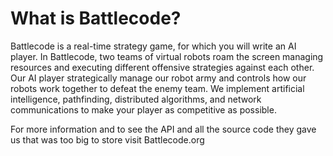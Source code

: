 # What is Battlecode?
Battlecode is a real-time strategy game, for which you will write an AI player. In Battlecode, two teams of virtual robots roam the screen managing resources and executing different offensive strategies against each other. Our AI player strategically manage our robot army and controls how our robots work together to defeat the enemy team. We implement artificial intelligence, pathfinding, distributed algorithms, and network communications to make your player as competitive as possible.

For more information and to see the API and all the source code they gave us that was too big to store visit Battlecode.org
